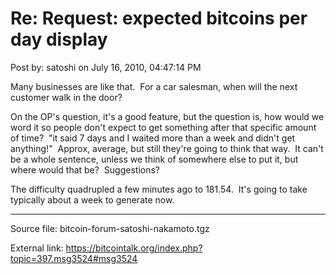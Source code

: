 # Re: Request: expected bitcoins per day display

Post by: satoshi on July 16, 2010, 04:47:14 PM

Many businesses are like that. &nbsp;For a car salesman, when will the next customer walk in the door?

On the OP's question, it's a good feature, but the question is, how would we word it so people don't expect to get something after that specific amount of time? &nbsp;"it said 7 days and I waited more than a week and didn't get anything!" &nbsp;Approx, average, but still they're going to think that way. &nbsp;It can't be a whole sentence, unless we think of somewhere else to put it, but where would that be? &nbsp;Suggestions?

The difficulty quadrupled a few minutes ago to 181.54. &nbsp;It's going to take typically about a week to generate now.

---

Source file: bitcoin-forum-satoshi-nakamoto.tgz

External link: https://bitcointalk.org/index.php?topic=397.msg3524#msg3524
